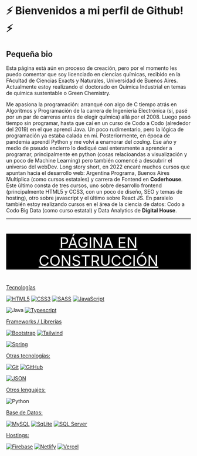 # ⚡ Bienvenidos a mi perfil de Github! ⚡

## Pequeña bio
Esta página está aún en proceso de creación, pero por el momento les puedo comentar que soy licenciado en ciencias químicas, recibido en la FAcultad de Ciencias Exacts y Naturales, Universidad de Buenos Aires.
Actualmente estoy realizando el doctorado en Química Industrial en temas de química sustentable o Green Chemistry.

Me apasiona la programación: arranqué con algo de C tiempo atrás en Algoritmos y Programación de la carrera de Ingeniería Electrónica (sí, pasé por un par de carreras antes de elegir química) allá por el 2008. Luego pasó tiempo sin programar, hasta que caí en un curso de Codo a Codo (alrededor del 2019) en el que aprendí Java. Un poco rudimentario, pero la lógica de programación ya estaba calada en mí. Posteriormente, en época de pandemia aprendí Python y me volví a enamorar del *coding*.
Ese año y medio de pseudo encierro lo dediqué casi enteramente a aprender a programar, principalmente en python (cosas relacioandas a visualización y un poco de Machine Learning) pero también comencé a descubrir el universo del webDev.
Long story short, en 2022 encaré muchos cursos que apuntan hacia el desarrollo web: Argentina Programa, Buenos Aires Multiplica (como cursos estatales) y carrera de Fontend en **Coderhouse**. Este último consta de tres cursos, uno sobre desarrollo frontend (principalmente HTML5 y CCS3, con un poco de diseño, SEO y temas de hosting), otro sobre javascript y el último sobre React JS.
En paralelo también estoy realizando cursos en el área de la ciencia de datos: Codo a Codo Big Data (como curso estatal) y Data Analytics de **Digital House**.

***


<p style="font-size: 40; color: white; background-color: black; text-align: center; text-decoration: underline;">PÁGINA EN CONSTRUCCIÓN</p>

<p style="text-decoration: underline;">Tecnologías</p>

[![HTML5](https://img.shields.io/badge/-HTML5-E34F26?style=plastic&logo=html5&logoColor=white&link=https://github.com/kildegaard)](https://github.com/kildegaard)
[![CSS3](https://img.shields.io/badge/-CSS3-1572B6?style=plastic&logo=css3&link=https://github.com/kildegaard)](https://github.com/kildegaard)
[![SASS](https://img.shields.io/badge/-SASS-CC6699?style=plastic&logo=SASS&logoColor=goldenrod&link=https://github.com/kildegaard)](https://github.com/kildegaard)
[![JavaScript](https://img.shields.io/badge/-JavaScript-black?style=plastic&logo=javascript&link=https://github.com/kildegaard)](https://github.com/kildegaard)

![Java](https://img.shields.io/badge/java-%23ED8B00.svg?style=plastic&logo=java&logoColor=white)
[![Typescript](https://img.shields.io/badge/-Typescript-black?style=plastic&logo=typescript&link=https://github.com/kildegaard)](https://github.com/kildegaard)

<p style="text-decoration: underline;">Frameworks / Librerías</p>

[![Bootstrap](https://img.shields.io/badge/-Bootstrap-563D7C?style=plastic&logo=bootstrap&logoColor=lightcoral&link=https://github.com/kildegaard)](https://github.com/kildegaard)
[![Tailwind](https://img.shields.io/badge/-Tailwind-563D7C?style=plastic&logo=tailwindcss&link=https://github.com/kildegaard)](https://github.com/kildegaard)

[![Spring](https://img.shields.io/badge/spring-%236DB33F.svg?style=plastic&logo=spring&logoColor=white&link=https://github.com/kildegaard)](https://github.com/kildegaard)

<p style="text-decoration: underline;">Otras tecnologías:</p>

[![Git](https://img.shields.io/badge/-Git-black?style=plastic&logo=git&link=https://github.com/kildegaard)](https://github.com/kildegaard) 
[![GitHub](https://img.shields.io/badge/-Github-black?style=plastic&logo=github&link=https://github.com/kildegaard)](https://github.com/kildegaard)

[![JSON](https://img.shields.io/badge/-json-02569B?style=plastic&logo=json&link=https://github.com/kildegaard)](https://github.com/kildegaard)

<p style="text-decoration: underline;">Otros lenguajes:</p>

![Python](https://img.shields.io/badge/python-3670A0?style=plastic&logo=python&logoColor=ffdd54)

<p style="text-decoration: underline;">Base de Datos:</p>

[![MySQL](https://img.shields.io/badge/-MySQL-black?style=plastic&logo=mysql&logoColor=white&link=https://github.com/kildegaard)](https://github.com/kildegaard)
[![SqLite](https://img.shields.io/badge/-SQLite-black?style=plastic&logo=sqlite&logoColor=white&link=https://github.com/kildegaard)](https://github.com/kildegaard)
[![SQL Server](https://img.shields.io/badge/-SQL_Server-black?style=plastic&logo=microsoftsqlserver&logoColor=white&link=https://github.com/kildegaard)](https://github.com/kildegaard)

<p style="text-decoration: underline;">Hostings:</p>

[![Firebase](https://img.shields.io/badge/firebase-%23039BE5.svg?style=plastic&logo=firebase&link=https://github.com/kildegaard)](https://github.com/kildegaard)
[![Netlify](https://img.shields.io/badge/netlify-%23000000.svg?style=plastic&logo=netlify&logoColor=#00C7B7&link=https://github.com/kildegaard)](https://github.com/kildegaard)
[![Vercel](https://img.shields.io/badge/vercel-%23000000.svg?style=plastic&logo=vercel&logoColor=white&link=https://github.com/kildegaard)](https://github.com/kildegaard)

